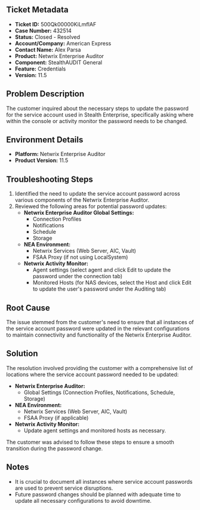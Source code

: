 ## Ticket Metadata
- **Ticket ID:** 500Qk00000KiLmfIAF
- **Case Number:** 432514
- **Status:** Closed - Resolved
- **Account/Company:** American Express
- **Contact Name:** Alex Parsa
- **Product:** Netwrix Enterprise Auditor
- **Component:** StealthAUDIT General
- **Feature:** Credentials
- **Version:** 11.5

## Problem Description
The customer inquired about the necessary steps to update the password for the service account used in Stealth Enterprise, specifically asking where within the console or activity monitor the password needs to be changed.

## Environment Details
- **Platform:** Netwrix Enterprise Auditor
- **Product Version:** 11.5

## Troubleshooting Steps
1. Identified the need to update the service account password across various components of the Netwrix Enterprise Auditor.
2. Reviewed the following areas for potential password updates:
   - **Netwrix Enterprise Auditor Global Settings:**
     - Connection Profiles
     - Notifications
     - Schedule
     - Storage
   - **NEA Environment:**
     - Netwrix Services (Web Server, AIC, Vault)
     - FSAA Proxy (if not using LocalSystem)
   - **Netwrix Activity Monitor:**
     - Agent settings (select agent and click Edit to update the password under the connection tab)
     - Monitored Hosts (for NAS devices, select the Host and click Edit to update the user's password under the Auditing tab)

## Root Cause
The issue stemmed from the customer's need to ensure that all instances of the service account password were updated in the relevant configurations to maintain connectivity and functionality of the Netwrix Enterprise Auditor.

## Solution
The resolution involved providing the customer with a comprehensive list of locations where the service account password needed to be updated:
- **Netwrix Enterprise Auditor:**
  - Global Settings (Connection Profiles, Notifications, Schedule, Storage)
- **NEA Environment:**
  - Netwrix Services (Web Server, AIC, Vault)
  - FSAA Proxy (if applicable)
- **Netwrix Activity Monitor:**
  - Update agent settings and monitored hosts as necessary.

The customer was advised to follow these steps to ensure a smooth transition during the password change.

## Notes
- It is crucial to document all instances where service account passwords are used to prevent service disruptions.
- Future password changes should be planned with adequate time to update all necessary configurations to avoid downtime.